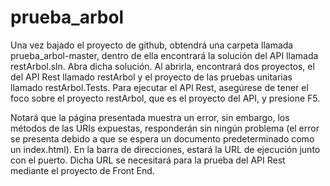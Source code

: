 # prueba_arbol
Una vez bajado el proyecto de github, obtendrá una carpeta llamada prueba_arbol-master, dentro de ella encontrará la solución del 
API llamada restArbol.sln.  Abra dicha solución. Al abrirla, encontrará dos proyectos, el del API Rest llamado restArbol y 
el proyecto de las pruebas unitarias llamado restArbol.Tests. Para ejecutar el API Rest, asegúrese de tener el foco sobre 
el proyecto restArbol, que es el proyecto del API, y presione F5. 

Notará que la página presentada muestra un error, sin embargo, los métodos de las URIs expuestas, responderán sin ningún 
problema (el error se presenta debido a que se espera un documento predeterminado como un index.html). 
En la barra de direcciones, estará la URL de ejecución junto con el puerto. 
Dicha URL se necesitará para la prueba del API Rest mediante el proyecto de Front End.
